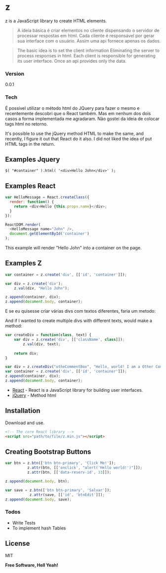 # z

z is a JavaScript library to create HTML elements.

> A ideia básica é criar elementos no cliente
> dispensando o servidor de processar respostas em html. 
> Cada cliente é responsável por gerar sua interface com o usuário.
> Assim uma api fornece apenas os dados.

> The basic idea is to set the client information
> Eliminating the server to process responses in html.
> Each client is responsible for generating its user interface.
> Once an api provides only the data.


### Version
0.0.1

### Tech

É possível utilizar o método html do JQuery para fazer o mesmo e recentemente descobri
que o React também. Mas em nenhum dos dois casos a forma implementada me agradaram.
Não gostei da ideia de colocar tags html no retorno.

It's possible to use the jQuery method HTML to make the same, and recently, 
I figure it out that React do it also. 
I did not liked the idea of put HTML tags in the return.

## Examples Jquery

```script
$( "#container" ).html( '<div>Hello John</div>' );
```

## Examples React

```js
var HelloMessage = React.createClass({
  render: function() {
    return <div>Hello {this.props.name}</div>;
  }
});

ReactDOM.render(
  <HelloMessage name="John" />,
  document.getElementById('container')
);
```
This example will render "Hello John" into a container on the page.

## Examples Z

```js
var container = z.create('div', [['id', 'container']]);

var div = z.create('div');
    z.val(div, "Hello John");

z.append(container, div);
z.append(document.body, container);
```

E se eu quisesse criar várias divs com textos diferentes, faria um metodo:

And if I wanted to create multiple divs with different texts, would make a method:

```js
var createDiv = function(class, text) {
    var div = z.create('div', [['className', class]]);
        z.val(div, text);
    
    return div;
}

var div = z.createDiv("otheCommentBox", "Hello, world! I am a Other CommentBox");
var container = z.create('div', [['id', 'container']]);
z.append(container, div);
z.append(document.body, container);
```


* [React] - React is a JavaScript library for building user interfaces.
* [jQuery] - Method html


## Installation

Download and use.

```html
<!-- The core React library -->
<script src="path/to/file/z.min.js"></script>
```

## Creating Bootstrap Buttons

```js
var btn = z.btn(['btn btn-primary', 'Click Me!']);
          z.attr(btn, [['onclick', "alert('Hello world!')"]]);
          z.attr(btn, [['data-reserv-id', 33]]);

z.append(document.body, btn);

var save = z.btn(['btn btn-primary', 'Salvar']);
           z.attr(save, [['id', 'btnEdit']]);
z.append(document.body, save);
```


### Todos

 - Write Tests
 - To implement hash Tables

License
----

MIT


**Free Software, Hell Yeah!**

   [React]: <https://facebook.github.io/react/>
   [jQuery]: <http://api.jquery.com/html/>
   


